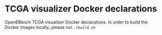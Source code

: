 # TCGA visualizer Docker declarations

OpenEBench TCGA visualizer Docker declarations. In order to build the Docker images locally, please run `./build.sh`
